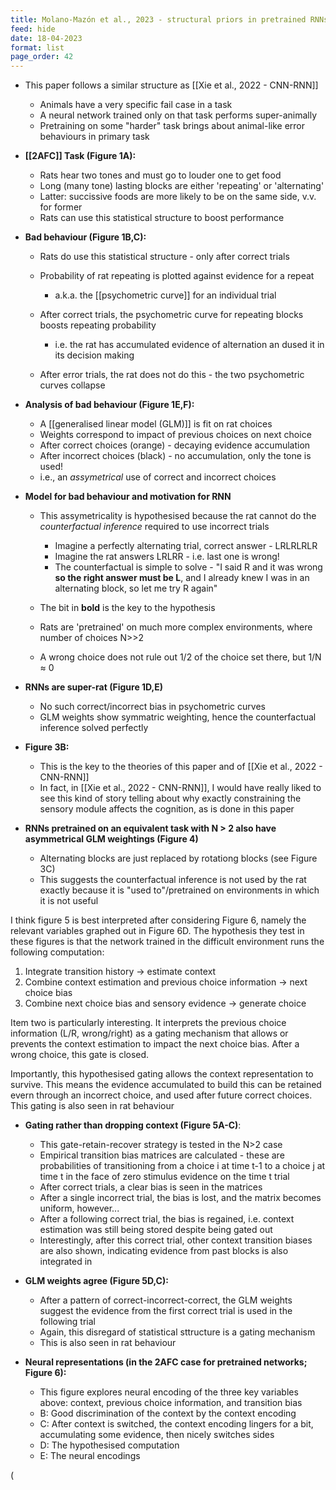 ```yaml
---
title: Molano-Mazón et al., 2023 - structural priors in pretrained RNNs
feed: hide
date: 18-04-2023
format: list
page_order: 42
---
```



- This paper follows a similar structure as [[Xie et al., 2022 - CNN-RNN]]
	- Animals have a very specific fail case in a task
	- A neural network trained only on that task performs super-animally
	- Pretraining on some "harder" task brings about animal-like error behaviours in primary task

- **[[2AFC]] Task (Figure 1A):**
	- Rats hear two tones and must go to louder one to get food
	- Long (many tone) lasting blocks are either 'repeating' or 'alternating'
	- Latter: succissive foods are more likely to be on the same side, v.v. for former
	- Rats can use this statistical structure to boost performance

- **Bad behaviour (Figure 1B,C):**
	- Rats do use this statistical structure - only after correct trials
	- Probability of rat repeating is plotted against evidence for a repeat
		- a.k.a. the [[psychometric curve]] for an individual trial
		
	- After correct trials, the psychometric curve for repeating blocks boosts repeating probability
		- i.e. the rat has accumulated evidence of alternation an dused it in its decision making
		
	- After error trials, the rat does not do this - the two psychometric curves collapse

- **Analysis of bad behaviour (Figure 1E,F):**
	- A [[generalised linear model (GLM)]] is fit on rat choices
	- Weights correspond to impact of previous choices on next choice
	- After correct choices (orange) - decaying evidence accumulation
	- After incorrect choices (black) - no accumulation, only the tone is used!
	- i.e., an *assymetrical* use of correct and incorrect choices

- **Model for bad behaviour and motivation for RNN**
	- This assymetricality is hypothesised because the rat cannot do the *counterfactual inference* required to use incorrect trials
		- Imagine a perfectly alternating trial, correct answer - LRLRLRLR
		- Imagine the rat answers LRLRR - i.e. last one is wrong!
		- The counterfactual is simple to solve - "I said R and it was wrong **so the right answer must be L**, and I already knew I was in an alternating block, so let me try R again"
	
	- The bit in **bold** is the key to the hypothesis
	- Rats are 'pretrained' on much more complex environments, where number of choices  N>>2
	- A wrong choice does not rule out 1/2 of the choice set there, but 1/N $\approx$ 0

- **RNNs are super-rat (Figure 1D,E)**
	- No such correct/incorrect bias in psychometric curves
	- GLM weights show symmatric weighting, hence the counterfactual inference solved perfectly

- **Figure 3B:**
	- This is the key to the theories of this paper and of [[Xie et al., 2022 - CNN-RNN]]
	- In fact, in [[Xie et al., 2022 - CNN-RNN]], I would have really liked to see this kind of story telling about why exactly constraining the sensory module affects the cognition, as is done in this paper

- **RNNs pretrained on an equivalent task with N > 2 also have asymmetrical GLM weightings (Figure 4)**
	- Alternating blocks are just replaced by rotationg blocks (see Figure 3C)
	- This suggests the counterfactual inference is not used by the rat exactly because it is "used to"/pretrained on environments in which it is not useful

I think figure 5 is best interpreted after considering Figure 6, namely the relevant variables graphed out in Figure 6D. The hypothesis they test in these figures is that the network trained in the difficult environment runs the following computation:
1. Integrate transition history -> estimate context
2. Combine context estimation and previous choice information -> next choice bias
3. Combine next choice bias and sensory evidence -> generate choice

Item two is particularly interesting. It interprets the previous choice information (L/R, wrong/right) as a gating mechanism that allows or prevents the context estimation to impact the next choice bias. After a wrong choice, this gate is closed.

Importantly, this hypothesised gating allows the context representation to survive. This means the evidence accumulated to build this can be retained evern through an incorrect choice, and used after future correct choices. This gating is also seen in rat behaviour

- **Gating rather than dropping context (Figure 5A-C)**:
	- This gate-retain-recover strategy is tested in the N>2 case
	- Empirical transition bias matrices are calculated - these are probabilities of transitioning from a choice i at time t-1 to a choice j at time t in the face of zero stimulus evidence on the time t trial
	- After correct trials, a clear bias is seen in the matrices
	- After a single incorrect trial, the bias is lost, and the matrix becomes uniform, however...
	- After a following correct trial, the bias is regained, i.e. context estimation was still being stored despite being gated out
	- Interestingly, after this correct trial, other context transition biases are also shown, indicating evidence from past blocks is also integrated in

- **GLM weights agree (Figure 5D,C):**
	- After a pattern of correct-incorrect-correct, the GLM weights suggest the evidence from the first correct  trial is used in the following trial
	- Again, this disregard of statistical sttructure is a gating mechanism
	- This is also seen in rat behaviour

- **Neural representations (in the 2AFC case for pretrained networks; Figure 6):**
	- This figure explores neural encoding of the three key variables above: context, previous choice information, and transition bias
	- B: Good discrimination of the context by the context encoding
	- C: After context is switched, the context encoding lingers for a bit, accumulating some evidence, then nicely switches sides
	- D: The hypothesised computation
	- E: The neural encodings

\(